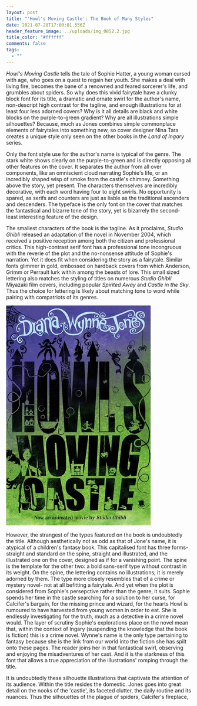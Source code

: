 ```yaml
---
layout: post
title: "'Howl's Moving Castle': The Book of Many Styles"
date: 2021-07-28T17:00:01.556Z
header_feature_image: ../uploads/img_0852.2.jpg
title_color: "#ffffff"
comments: false
tags:
  - ""
---
```

*Howl's Moving Castle* tells the tale of Sophie Hatter, a young woman cursed with age, who goes on a quest to regain her youth. She makes a deal with living fire, becomes the bane of a renowned and feared sorcerer's life, and grumbles about spiders. So why does this vivid fairytale have a clunky block font for its title, a dramatic and ornate swirl for the author's name, non-descript high contrast for the tagline, and enough illustrations for at least four less adorned covers? Why is it all details are black and white blocks on the purple-to-green gradient? Why are all illustrations simple silhouettes? Because, much as Jones combines simple commonplace elements of fairytales into something new, so cover designer Nina Tara creates a unique style only seen on the other books in the *Land of Ingary* series.

Only the font style use for the author's name is typical of the genre. The stark white shows clearly on the purple-to-green and is directly opposing all other features on the cover. It separates the author from all over components, like an omniscient cloud narrating Sophie's life, or an incredibly shaped wisp of smoke from the castle's chimney. Something above the story, yet present. The characters themselves are incredibly decorative, with each word having four to eight swirls. No opportunity is spared, as serifs and counters are just as liable as the traditional ascenders and descenders. The typeface is the only font on the cover that matches the fantastical and bizarre tone of the story, yet is bizarrely the second-least interesting feature of the design.

The smallest characters of the book is the tagline. As it proclaims, *Studio Ghibli* released an adaptation of the novel in November 2004, which received a positive reception among both the citizen and professional critics. This high-contrast serif font has a professional tone incongruous with the reverie of the plot and the no-nonsense attitude of Sophie's narration. Yet it does fit when considering the story as a fairytale. Similar fonts glimmer in gold, embossed on hardback covers from which Anderson, Grimm or Perrault lurk within among the beasts of lore. This small sized lettering also matches the styling of titles on numerous *Studio Ghibli* Miyazaki film covers, including popular *Spirited Away* and *Castle in the Sky*. Thus the choice for lettering is likely about matching tone to word while pairing with compatriots of its genres.

![](../uploads/article5-bookcover.jpg)

However, the strangest of the types featured on the book is undoubtedly the title. Although aesthetically not as odd as that of Jone's name, it is atypical of a children's fantasy book. This capitalised font has three forms- straight and standard on the spine, straight and illustrated, and the illustrated one on the cover, designed as if for a vanishing point. The spine is the template for the other two: a bold sans-serif type without contrast in its weight. On the spine, the lettering contains no illustrations; it is merely adorned by them. The type more closely resembles that of a crime or mystery novel- not at all befitting a fairytale. And yet when the plot is considered from Sophie's persepctive rather than the genre, it suits. Sophie spends her time in the castle searching for a solution to her curse, for Calcifer's bargain, for the missing prince and wizard, for the hearts Howl is rumoured to have harvested from young women in order to eat. She is endlessly investigating for the truth, much as a detective in a crime novel would. The layer of scrutiny Sophie's explorations place on the novel mean that, within the context of Ingary (suspending the knowledge that the book is fiction) this is a crime novel. Wynne's name is the only type pertaining to fantasy because she is the link from our world into the fiction she has spilt onto these pages. The reader joins her in that fantastical swirl, observing and enjoying the misadventures of her cast. And it is the starkness of this font that allows a true appreciation of the illustrations' romping through the title.

It is undoubtedly these silhouette illustrations that captivate the attention of its audience. Within the title resides the domestic. Jones goes into great detail on the nooks of the 'castle', its faceted clutter, the daily routine and its nuances. Thus the silhouettes of the plague of spiders, Calcifer's fireplace,